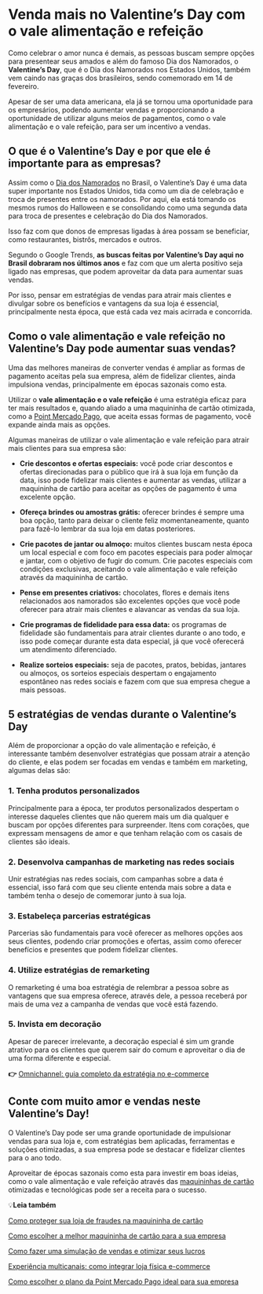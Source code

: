 # Venda mais no Valentine’s Day com o vale alimentação e refeição

Como celebrar o amor nunca é demais, as pessoas buscam sempre opções para presentear seus amados e além do famoso Dia dos Namorados, o **Valentine’s Day**, que é o Dia dos Namorados nos Estados Unidos, também vem caindo nas graças dos brasileiros, sendo comemorado em 14 de fevereiro.

Apesar de ser uma data americana, ela já se tornou uma oportunidade para os empresários, podendo aumentar vendas e proporcionando a oportunidade de utilizar alguns meios de pagamentos, como o vale alimentação e o vale refeição, para ser um incentivo a vendas.

## **O que é o Valentine’s Day e por que ele é importante para as empresas?**

Assim como o [Dia dos Namorados](https://meubolso.mercadopago.com.br/desconto-progressivo-mais-vendas-no-dia-dos-namorados) no Brasil, o Valentine’s Day é uma data super importante nos Estados Unidos, tida como um dia de celebração e troca de presentes entre os namorados. Por aqui, ela está tomando os mesmos rumos do Halloween e se consolidando como uma segunda data para troca de presentes e celebração do Dia dos Namorados.

Isso faz com que donos de empresas ligadas à área possam se beneficiar, como restaurantes, bistrôs, mercados e outros.

Segundo o Google Trends, **as buscas feitas por Valentine’s Day aqui no Brasil dobraram nos últimos anos** e faz com que um alerta positivo seja ligado nas empresas, que podem aproveitar da data para aumentar suas vendas.

Por isso, pensar em estratégias de vendas para atrair mais clientes e divulgar sobre os benefícios e vantagens da sua loja é essencial, principalmente nesta época, que está cada vez mais acirrada e concorrida.

## **Como o vale alimentação e vale refeição no Valentine’s Day pode aumentar suas vendas?**

Uma das melhores maneiras de converter vendas é ampliar as formas de pagamento aceitas pela sua empresa, além de fidelizar clientes, ainda impulsiona vendas, principalmente em épocas sazonais como esta.

Utilizar o **vale alimentação e o vale refeição** é uma estratégia eficaz para ter mais resultados e, quando aliado a uma maquininha de cartão otimizada, como a [Point Mercado Pago](https://meubolso.mercadopago.com.br/receber-vale-alimentacao-vale-refeicao-point-mercado-pago), que aceita essas formas de pagamento, você expande ainda mais as opções.

Algumas maneiras de utilizar o vale alimentação e vale refeição para atrair mais clientes para sua empresa são:

- **Crie descontos e ofertas especiais:** você pode criar descontos e ofertas direcionadas para o público que irá à sua loja em função da data, isso pode fidelizar mais clientes e aumentar as vendas, utilizar a maquininha de cartão para aceitar as opções de pagamento é uma excelente opção.

- **Ofereça brindes ou amostras grátis:** oferecer brindes é sempre uma boa opção, tanto para deixar o cliente feliz momentaneamente, quanto para fazê-lo lembrar da sua loja em datas posteriores.

- **Crie pacotes de jantar ou almoço:** muitos clientes buscam nesta época um local especial e com foco em pacotes especiais para poder almoçar e jantar, com o objetivo de fugir do comum. Crie pacotes especiais com condições exclusivas, aceitando o vale alimentação e vale refeição através da maquininha de cartão.

- **Pense em presentes criativos:** chocolates, flores e demais itens relacionados aos namorados são excelentes opções que você pode oferecer para atrair mais clientes e alavancar as vendas da sua loja.

- **Crie programas de fidelidade para essa data:** os programas de fidelidade são fundamentais para atrair clientes durante o ano todo, e isso pode começar durante esta data especial, já que você oferecerá um atendimento diferenciado.

- **Realize sorteios especiais:** seja de pacotes, pratos, bebidas, jantares ou almoços, os sorteios especiais despertam o engajamento espontâneo nas redes sociais e fazem com que sua empresa chegue a mais pessoas.

## 

## **5 estratégias de vendas durante o Valentine’s Day**

Além de proporcionar a opção do vale alimentação e refeição, é interessante também desenvolver estratégias que possam atrair a atenção do cliente, e elas podem ser focadas em vendas e também em marketing, algumas delas são:

### **1. Tenha produtos personalizados**

Principalmente para a época, ter produtos personalizados despertam o interesse daqueles clientes que não querem mais um dia qualquer e buscam por opções diferentes para surpreender. Itens com corações, que expressam mensagens de amor e que tenham relação com os casais de clientes são ideais.

### **2. Desenvolva campanhas de marketing nas redes sociais**

Unir estratégias nas redes sociais, com campanhas sobre a data é essencial, isso fará com que seu cliente entenda mais sobre a data e também tenha o desejo de comemorar junto à sua loja.

### **3. Estabeleça parcerias estratégicas**

Parcerias são fundamentais para você oferecer as melhores opções aos seus clientes, podendo criar promoções e ofertas, assim como oferecer benefícios e presentes que podem fidelizar clientes.

### **4. Utilize estratégias de remarketing**

O remarketing é uma boa estratégia de relembrar a pessoa sobre as vantagens que sua empresa oferece, através dele, a pessoa receberá por mais de uma vez a campanha de vendas que você está fazendo.

### **5. Invista em decoração**

Apesar de parecer irrelevante, a decoração especial é sim um grande atrativo para os clientes que querem sair do comum e aproveitar o dia de uma forma diferente e especial.

**👉** [Omnichannel: guia completo da estratégia no e-commerce](https://meubolso.mercadopago.com.br/guia-do-omnichannel-para-ecommerce)

## **Conte com muito amor e vendas neste Valentine’s Day!**

O Valentine’s Day pode ser uma grande oportunidade de impulsionar vendas para sua loja e, com estratégias bem aplicadas, ferramentas e soluções otimizadas, a sua empresa pode se destacar e fidelizar clientes para o ano todo.

Aproveitar de épocas sazonais como esta para investir em boas ideias, como o vale alimentação e vale refeição através das [maquininhas de cartão](https://meubolso.mercadopago.com.br/contabilidade-empresarial-impacto-maquininhas-de-cartao) otimizadas e tecnológicas pode ser a receita para o sucesso.

💡**Leia também**

[Como proteger sua loja de fraudes na maquininha de cartão](https://meubolso.mercadopago.com.br/proteger-loja-de-fraudes-maquininha-de-cartao)

[Como escolher a melhor maquininha de cartão para a sua empresa](https://meubolso.mercadopago.com.br/como-escolher-melhor-maquininha-cartao-para-empresa)

[Como fazer uma simulação de vendas e otimizar seus lucros](https://meubolso.mercadopago.com.br/como-realizar-simulacao-de-vendas-e-diversificar-formas-de-pagamento)

[Experiência multicanais: como integrar loja física e-commerce](https://meubolso.mercadopago.com.br/empresas-multicanais-como-integrar-loja-e-e-commerce)

[Como escolher o plano da Point Mercado Pago ideal para sua empresa](https://meubolso.mercadopago.com.br/point-mercado-pago-o-melhor-plano-para-sua-empresa)